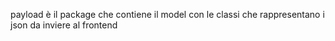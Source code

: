 payload è il package che contiene il model con le classi che rappresentano i json da inviere al frontend